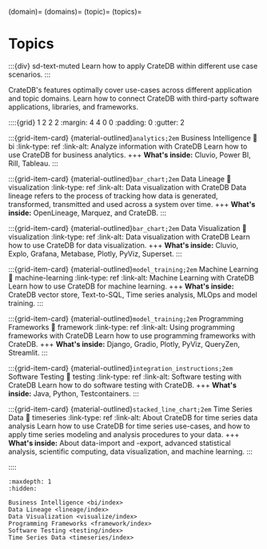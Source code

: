 (domain)=
(domains)=
(topic)=
(topics)=

# Topics

:::{div} sd-text-muted
Learn how to apply CrateDB within different use case scenarios.
:::

CrateDB's features optimally cover use-cases across different
application and topic domains. Learn how to connect CrateDB
with third-party software applications, libraries, and frameworks.

::::{grid} 1 2 2 2
:margin: 4 4 0 0
:padding: 0
:gutter: 2

:::{grid-item-card} {material-outlined}`analytics;2em` Business Intelligence
:link: bi
:link-type: ref
:link-alt: Analyze information with CrateDB
Learn how to use CrateDB for business analytics.
+++
**What's inside:**
Cluvio, Power BI, Rill, Tableau.
:::

:::{grid-item-card} {material-outlined}`bar_chart;2em` Data Lineage
:link: visualization
:link-type: ref
:link-alt: Data visualization with CrateDB
Data lineage refers to the process of tracking how data is generated,
transformed, transmitted and used across a system over time.
+++
**What's inside:**
OpenLineage, Marquez, and CrateDB.
:::

:::{grid-item-card} {material-outlined}`bar_chart;2em` Data Visualization
:link: visualization
:link-type: ref
:link-alt: Data visualization with CrateDB
Learn how to use CrateDB for data visualization.
+++
**What's inside:**
Cluvio, Explo, Grafana, Metabase, Plotly, PyViz, Superset.
:::

:::{grid-item-card} {material-outlined}`model_training;2em` Machine Learning
:link: machine-learning
:link-type: ref
:link-alt: Machine Learning with CrateDB
Learn how to use CrateDB for machine learning.
+++
**What's inside:**
CrateDB vector store, Text-to-SQL, Time series analysis, MLOps and model training.
:::

:::{grid-item-card} {material-outlined}`model_training;2em` Programming Frameworks
:link: framework
:link-type: ref
:link-alt: Using programming frameworks with CrateDB
Learn how to use programming frameworks with CrateDB.
+++
**What's inside:**
Django, Gradio, Plotly, PyViz, QueryZen, Streamlit.
:::

:::{grid-item-card} {material-outlined}`integration_instructions;2em` Software Testing
:link: testing
:link-type: ref
:link-alt: Software testing with CrateDB
Learn how to do software testing with CrateDB.
+++
**What's inside:**
Java, Python, Testcontainers.
:::

:::{grid-item-card} {material-outlined}`stacked_line_chart;2em` Time Series Data
:link: timeseries
:link-type: ref
:link-alt: About CrateDB for time series data analysis
Learn how to use CrateDB for time series use-cases,
and how to apply time series modeling and analysis procedures
to your data.
+++
**What's inside:**
About data-import and -export, advanced statistical
analysis, scientific computing, data visualization,
and machine learning.
:::

::::


```{toctree}
:maxdepth: 1
:hidden:

Business Intelligence <bi/index>
Data Lineage <lineage/index>
Data Visualization <visualize/index>
Programming Frameworks <framework/index>
Software Testing <testing/index>
Time Series Data <timeseries/index>
```
